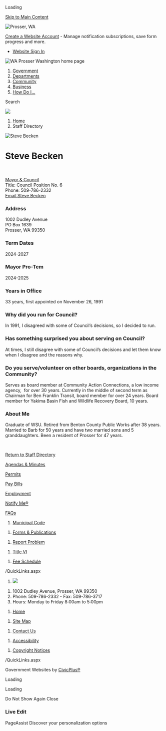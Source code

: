 Loading

[Skip to Main Content](https://cityofprosser.com/directory.aspx?eid=29%2F)

![Prosser, WA](https://cityofprosser.com/ImageRepository/Document?documentID=27)

[Create a Website Account](https://cityofprosser.com/MyAccount/ProfileCreate) - Manage notification subscriptions, save form progress and more.   

- [Website Sign In](https://cityofprosser.com/MyAccount)

![WA Prosser Washington home page](https://cityofprosser.com/ImageRepository/Document?documentID=63)

1. [Government](https://cityofprosser.com/27/Government)
2. [Departments](https://cityofprosser.com/101/Departments)
3. [Community](https://cityofprosser.com/31/Community)
4. [Business](https://cityofprosser.com/35/Business)
5. [How Do I...](https://cityofprosser.com/9/How-Do-I)

Search

![](https://cityofprosser.com/ImageRepository/Document?documentID=65)

1. [Home](https://cityofprosser.com)
2. Staff Directory

![Steve Becken](https://cityofprosser.com/ImageRepository/Document?documentID=153 "Steve Becken")

# Steve Becken

 

[Mayor &amp; Council](https://cityofprosser.com/Directory.aspx?DID=13)  
Title: Council Position No. 6  
Phone: 509-786-2332  
[Email Steve Becken](mailto:sbecken@ci.prosser.wa.us)

### Address

1002 Dudley Avenue  
PO Box 1639  
Prosser, WA 99350

### Term Dates

2024-2027

### Mayor Pro-Tem

2024-2025

### Years in Office

33 years, first appointed on November 26, 1991

### Why did you run for Council?

In 1991, I disagreed with some of Council’s decisions, so I decided to run. 

### Has something surprised you about serving on Council?

At times, I still disagree with some of Council’s decisions and let them know when I disagree and the reasons why.

### Do you serve/volunteer on other boards, organizations in the Community?

Serves as board member at Community Action Connections, a low income agency,  for over 30 years. Currently in the middle of second term as Chairman for Ben Franklin Transit, board member for over 24 years. Board member for Yakima Basin Fish and Wildlife Recovery Board, 10 years.

### About Me

Graduate of WSU. Retired from Benton County Public Works after 38 years. Married to Barb for 50 years and have two married sons and 5 granddaughters. Been a resident of Prosser for 47 years.

 

[Return to Staff Directory](https://cityofprosser.com/Directory.aspx)

[Agendas &amp; Minutes](https://cityofprosser.civicweb.net/Portal/MeetingTypeList.aspx)

[Permits](https://ci-prosser-wa.smartgovcommunity.com/Public/Home)

[Pay Bills](https://cityofprosser.com/221/Make-a-Utility-Payment)

[Employment](https://secure7.saashr.com/ta/6204287.careers?CareersSearch=&lang=en-US)

[Notify Me®](https://cityofprosser.com/list.aspx)

[FAQs](https://cityofprosser.com/FAQ.aspx)

1. [Municipal Code](https://www.codepublishing.com/WA/Prosser)

<!--THE END-->

1. [Forms &amp; Publications](https://cityofprosser.com/298/Forms-Publications)

<!--THE END-->

1. [Report Problem](https://cityofprosser.com/FormCenter/Public-Works-5/Report-a-Problem-to-Public-Works-46)

<!--THE END-->

1. [Title VI](https://cityofprosser.com/159/Public-Works-Department)

<!--THE END-->

1. [Fee Schedule](https://cityofprosser.com/DocumentCenter/View/609/Master-Fee-Schedule-PDF)

/QuickLinks.aspx

1. ![](https://cityofprosser.com/ImageRepository/Document?documentId=69)

<!--THE END-->

1. 1002 Dudley Avenue, Prosser, WA 99350
2. Phone: 509-786-2332 - Fax: 509-786-3717
3. Hours: Monday to Friday 8:00am to 5:00pm

<!--THE END-->

1. [Home](https://cityofprosser.com)

<!--THE END-->

1. [Site Map](https://cityofprosser.com/sitemap)

<!--THE END-->

1. [Contact Us](https://cityofprosser.com/directory.aspx)

<!--THE END-->

1. [Accessibility](https://cityofprosser.com/accessibility)

<!--THE END-->

1. [Copyright Notices](https://cityofprosser.com/copyright)

/QuickLinks.aspx

Government Websites by [CivicPlus®](https://connect.civicplus.com/referral)

Loading

Loading

Do Not Show Again Close

### Live Edit

PageAssist Discover your personalization options